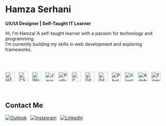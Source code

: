 # Hamza Serhani

**UX/UI Designer | Self-Taught IT Learner**

Hi, I’m Hamza! A self-taught learner with a passion for technology and programming.  
I’m currently building my skills in web development and exploring frameworks.

<br><br>

<p align="left">
  <img alt="HTML" width="30px" src="https://cdn.jsdelivr.net/gh/devicons/devicon/icons/html5/html5-original.svg" />
  &nbsp;
  <img alt="CSS" width="30px" src="https://cdn.jsdelivr.net/gh/devicons/devicon/icons/css3/css3-original.svg" />
  &nbsp;
  <img alt="WordPress" width="30px" src="https://cdn.jsdelivr.net/gh/devicons/devicon/icons/wordpress/wordpress-original.svg" />
  &nbsp;
  <img alt="JavaScript" width="30px" src="https://cdn.jsdelivr.net/gh/devicons/devicon/icons/javascript/javascript-original.svg" />
  &nbsp;
  <img alt="Python" width="30px" src="https://cdn.jsdelivr.net/gh/devicons/devicon/icons/python/python-original.svg" />
  &nbsp;
  <img alt="C" width="30px" src="https://cdn.jsdelivr.net/gh/devicons/devicon/icons/c/c-original.svg" />
  &nbsp;
  <img alt="Git" width="30px" src="https://cdn.jsdelivr.net/gh/devicons/devicon/icons/git/git-original.svg" />
  &nbsp;
  <img alt="GitHub" width="30px" src="https://cdn.jsdelivr.net/gh/devicons/devicon/icons/github/github-original.svg" />
  &nbsp;
  <img alt="Photoshop" width="30px" src="https://cdn.jsdelivr.net/gh/devicons/devicon/icons/photoshop/photoshop-plain.svg" />
  &nbsp;
  <img alt="Illustrator" width="30px" src="https://cdn.jsdelivr.net/gh/devicons/devicon/icons/illustrator/illustrator-plain.svg" />
  &nbsp;
  <img alt="Adobe XD" width="30px" src="https://cdn.jsdelivr.net/gh/devicons/devicon/icons/xd/xd-plain.svg" />
  &nbsp;
  <img alt="Figma" width="30px" src="https://cdn.jsdelivr.net/gh/devicons/devicon/icons/figma/figma-original.svg" />
</p>

<br>

## Contact Me

[![Outlook](https://img.shields.io/badge/Outlook-hamza.serhani94@outlook.com-0078D4?style=for-the-badge&logo=microsoft-outlook&logoColor=white)](mailto:hamza.serhani94@outlook.com)
&nbsp;
[![Instagram](https://img.shields.io/badge/Instagram-hamza.serh-E4405F?style=for-the-badge&logo=instagram&logoColor=white)](https://instagram.com/hamza.serh)
&nbsp;
[![LinkedIn](https://img.shields.io/badge/LinkedIn-Hamza%20Serhani-0077B5?style=for-the-badge&logo=linkedin&logoColor=white)](https://www.linkedin.com/in/hamza-s-4b4123183/)
